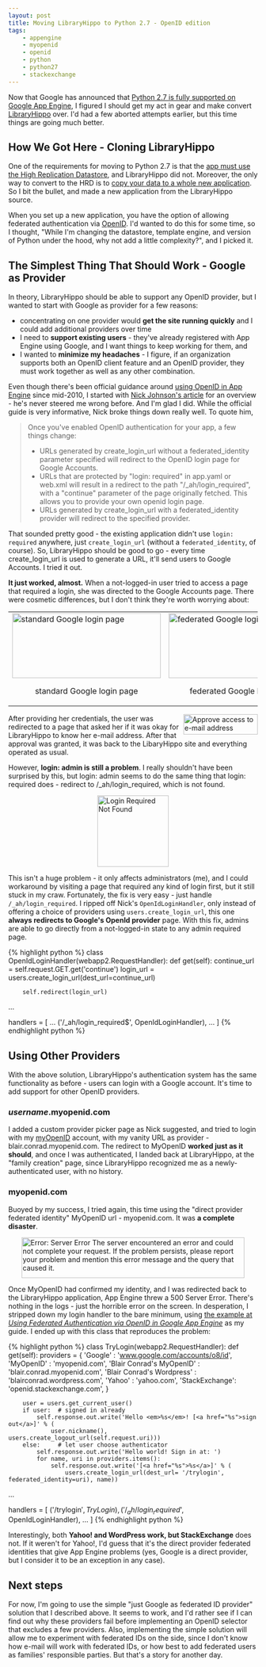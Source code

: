 ```yaml
---
layout: post
title: Moving LibraryHippo to Python 2.7 - OpenID edition
tags: 
    - appengine
    - myopenid
    - openid
    - python
    - python27
    - stackexchange
---
```


<p>Now that Google has announced that <a title="Announcing the General Availability of the Python 2.7 Runtime for App Engine" href="http://googleappengine.blogspot.com/2012/02/announcing-general-availability-of.html">Python 2.7 is fully supported on Google App Engine</a>, I figured I should get my act in gear and make convert <a href="http://www.libraryhippo.com">LibraryHippo</a> over. I'd had a few aborted attempts earlier, but this time things are going much better.</p>

<h2>How We Got Here - Cloning LibraryHippo</h2>
<p>One of the requirements for moving to Python 2.7 is that the <a href="http://code.google.com/appengine/docs/python/python27/using27.html#Prerequisites">app must use the High Replication Datastore</a>, and LibraryHippo did not. Moreover, the only way to convert to the HRD is to <a href="http://code.google.com/appengine/docs/adminconsole/datastoreadmin.html#Copying_Entities_to_Another_Application">copy your data to a whole new application</a>. So I bit the bullet, and made a new application from the LibraryHippo source.</p>
<p>When you set up a new application, you have the option of allowing federated authentication via <a href="http://openid.net/">OpenID</a>. I'd wanted to do this for some time, so I thought, "While I'm changing the datastore, template engine, and version of Python under the hood, why not add a little complexity?", and I picked it.</p>

<h2>The Simplest Thing That Should Work - Google as Provider</h2>
In theory, LibraryHippo should be able to support any OpenID provider, but I wanted to start with Google as provider for a few reasons:
<ul>
<li>concentrating on one provider would <b>get the site running quickly</b> and I could add additional providers over time</li>
<li>I need to <b>support existing users</b> - they've already registered with App Engine using Google, and I want things to keep working for them, and</li>
<li>I wanted to <b>minimize my headaches</b> - I figure, if an organization supports both an OpenID client feature and an OpenID provider, they must work together as well as any other combination.</li>
</ul>

Even though there's been official guidance around <a href="http://code.google.com/appengine/articles/openid.html">using OpenID in App Engine</a> since mid-2010, I started with <a href="http://blog.notdot.net/2010/05/Using-OpenID-authentication-on-App-Engine">Nick Johnson's article</a> for an overview - he's never steered me wrong before. And I'm glad I did. While the official guide is very informative, Nick broke things down really well. To quote him,

<blockquote>Once you've enabled OpenID authentication for your app, a few things change:
<ul>
  <li>URLs generated by create_login_url without a federated_identity parameter specified will redirect to the OpenID login page for Google Accounts.</li>
  <li>URLs that are protected by "login: required" in app.yaml or web.xml will result in a redirect to the path "/_ah/login_required", with a "continue" parameter of the page originally fetched. This allows you to provide your own openid login page.</li>
  <li>URLs generated by create_login_url with a federated_identity provider will redirect to the specified provider.</li>
</ul>
</blockquote>

<p>That sounded pretty good - the existing application didn't use <code>login: required</code> anywhere, just <code>create_login_url</code> (without a <code>federated_identity</code>, of course).
So, LibraryHippo should be good to go - every time create_login_url is used to generate a URL, it'll send users to Google Accounts. I tried it out.</p>
<p><b>It just worked, almost.</b> When a not-logged-in user tried to access a page that required a login, she was directed to the Google Accounts page. There were cosmetic differences, but I don't think they're worth worrying about:</p>
<table style="margin-left:auto;margin-right:auto;">
<tr>

<td><a href="{{ site.image_dir }}/standard_google_login-trimmed.png"><img src="{{ site.image_dir }}/standard_google_login-trimmed.png?w=300" alt="standard Google login page" title="standard Google login page" width="300" height="131" /></a><p style="text-align:center;">standard Google login page</p></td>
<td><a href="{{ site.image_dir }}/federated_google_login-trimmed.png"><img src="{{ site.image_dir }}/federated_google_login-trimmed.png?w=300" alt="federated Google login page" title="federated Google login page" width="300" height="131" /></a><p style="text-align:center;">federated Google login page</p></td>
</tr>
</table>

<a href="{{ site.image_dir }}/let_libraryhippo_see_email_address.png"><img align="right" src="{{ site.image_dir }}/let_libraryhippo_see_email_address.png?w=150" alt="Approve access to e-mail address" title="Approve access to e-mail address" width="150" height="41" /></a>

After providing her credentials, the user was redirected to a page that asked her if it was okay for LibraryHippo to know her e-mail address. After that approval was granted, it was back to the LibaryHippo site and everything operated as usual.

<p>However, <b>login: admin is still a problem</b>. I really shouldn't have been surprised by this, but login: admin seems to do the same thing that login: required does - redirect to /_ah/login_required, which is not found.</p>
<a href="{{ site.image_dir }}/login_required_without_handler-trimmed.png"><img style="display:block;margin-left:auto;margin-right:auto;" src="{{ site.image_dir }}/login_required_without_handler-trimmed.png?w=144" alt="Login Required Not Found" title="Login Required Not Found" width="144"></a>
<p>This isn't a huge problem - it only affects administrators (me), and I could workaround by visiting a page that required any kind of login first, but it still stuck in my craw.
Fortunately, the fix is very easy - just handle <code>/_ah/login_required</code>. I ripped off Nick's <code>OpenIdLoginHandler</code>, only instead of offering a choice of providers using <code>users.create_login_url</code>, this one <b>always redirects to Google's OpenId provider</b> page. With this fix, admins are able to go directly from a not-logged-in state to any admin required page.</p>

{% highlight python %}
class OpenIdLoginHandler(webapp2.RequestHandler):
    def get(self):
        continue_url = self.request.GET.get('continue')
        login_url = users.create_login_url(dest_url=continue_url)

        self.redirect(login_url)        

...

handlers = [ ...
    ('/_ah/login_required$', OpenIdLoginHandler),
    ... ]
{% endhighlight python %}

<h2>Using Other Providers</h2>
<p>With the above solution, LibraryHippo's authentication system has the same functionality as before - users can login with a Google account. It's time to add support for other OpenID providers.</p>
<h3><i>username</i>.myopenid.com</h3>
<p>I added a custom provider picker page as Nick suggested, and tried to login with my <a href="https://www.myopenid.com/">myOpenID</a> account, with my vanity URL as provider - blair.conrad.myopenid.com. The redirect to MyOpenID <b>worked just as it should</b>, and once I was authenticated, I landed back at LibraryHippo, at the "family creation" page, since LibraryHippo recognized me as a newly-authenticated user, with no history.</p>

<h3>myopenid.com</h3>
<p>Buoyed by my success, I tried again, this time using the "direct provider federated identity"  MyOpenID url - myopenid.com. It was <b>a complete disaster</b>.</p> 
<a href="{{ site.image_dir }}/server_error_myopenid-trimmed.png"><img style="display:block;margin-left:auto;margin-right:auto;" src="{{ site.image_dir }}/server_error_myopenid-trimmed.png?w=300" alt="Error: Server Error  The server encountered an error and could not complete your request. If the problem persists, please report your problem and mention this error message and the query that caused it." title="Server Error logging in with myopenid.com" width="450" height="82" /></a>
<p>Once MyOpenID had confirmed my identity, and I was redirected back to the LibraryHippo application, App Engine threw a 500 Server Error. There's nothing in the logs - just the horrible error on the screen. In desperation, I stripped down my login handler to the bare minimum, using  <a href="http://code.google.com/appengine/articles/openid.html#ex">the example at <i>Using Federated Authentication via OpenID in Google App Engine</i></a> as my guide. I ended up with this class that reproduces the problem:</p>

{% highlight python %}
class TryLogin(webapp2.RequestHandler):
    def get(self):
        providers = {
            'Google'   : 'www.google.com/accounts/o8/id',
            'MyOpenID' : 'myopenid.com',
            'Blair Conrad\'s MyOpenID' : 'blair.conrad.myopenid.com',
            'Blair Conrad\'s Wordpress' : 'blairconrad.wordpress.com',
            'Yahoo' : 'yahoo.com',
            'StackExchange': 'openid.stackexchange.com',
            }
        
        user = users.get_current_user()
        if user:  # signed in already
            self.response.out.write('Hello <em>%s</em>! [<a href="%s">sign out</a>]' % (
                user.nickname(), users.create_logout_url(self.request.uri)))
        else:     # let user choose authenticator
            self.response.out.write('Hello world! Sign in at: ')
            for name, uri in providers.items():
                self.response.out.write('[<a href="%s">%s</a>]' % (
                    users.create_login_url(dest_url= '/trylogin', federated_identity=uri), name))

...

handlers = [
    ('/trylogin$', TryLogin),
    ('/_ah/login_required$', OpenIdLoginHandler),
    ...
]
{% endhighlight python %}

Interestingly, both <b>Yahoo! and WordPress work, but StackExchange</b> does not. If it weren't for Yahoo!, I'd guess that it's the direct provider federated identities that give App Engine problems (yes, Google is a direct provider, but I consider it to be an exception in any case).

<h2>Next steps</h2>
<p>For now, I'm going to use the simple "just Google as federated ID provider" solution that I described above. It seems to work, and I'd rather see if I can find out why these providers fail before implementing an OpenID selector that excludes a few providers. Also, implementing the simple solution will allow me to experiment with federated IDs on the side, since I don't know how e-mail will work with federated IDs, or how best to add federated users as families' responsible parties. But that's a story for another day.</p>